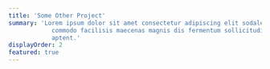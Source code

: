 ```yaml
---
title: 'Some Other Project'
summary: 'Lorem ipsum dolor sit amet consectetur adipiscing elit sodales vivamus malesuada mauris mus hac magna,
            commodo facilisis maecenas magnis dis fermentum sollicitudin dictum aenean vestibulum massa hendrerit
            aptent.'
displayOrder: 2
featured: true
---
```

